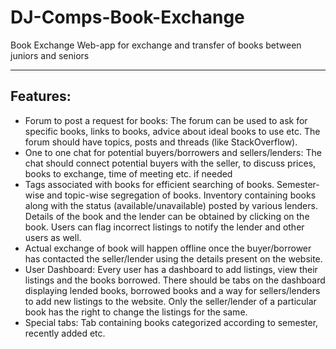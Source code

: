 # DJ-Comps-Book-Exchange
Book Exchange Web-app for exchange and transfer of books between juniors and seniors

----------

## Features:

- Forum to post a request for books: The forum can be used to ask for specific books, links to books, advice about ideal books to use etc. The forum should have topics, posts and threads (like StackOverflow).
- One to one chat for potential buyers/borrowers and sellers/lenders: The chat should connect potential  buyers with the seller, to discuss prices, books to exchange, time of meeting etc. if needed
- Tags associated with books for efficient searching of books. Semester-wise and topic-wise segregation of books. 
Inventory containing books along with the status (available/unavailable) posted by various lenders. Details of the book and the lender can be obtained by clicking on the book. Users can flag incorrect listings to notify the lender and other users as well.
- Actual exchange of book will happen offline once the buyer/borrower has contacted the seller/lender using the details present on the website. 
- User Dashboard: Every user has a dashboard to add listings, view their listings and the books borrowed. There should be tabs on the dashboard displaying lended books, borrowed books and a way for sellers/lenders to add new listings to the website. Only the seller/lender of  a particular  book has  the right to change the listings for the same.  
- Special tabs: Tab containing books categorized according to semester, recently added etc.  

